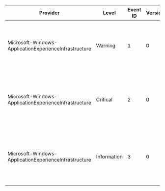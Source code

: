 Provider                                               |  Level        |  Event ID  |  Version  |  Channel      |  Task  |  Opcode  |  Keyword  |  Message
-------------------------------------------------------|---------------|------------|-----------|---------------|--------|----------|-----------|----------------------------------------------------------------------------------------------------------------
Microsoft-Windows-ApplicationExperienceInfrastructure  |  Warning      |  1         |  0        |  Application  |        |  Stop    |           |  The application ({AppName}, from vendor {VendorName}) has the following problem: {Summary}
Microsoft-Windows-ApplicationExperienceInfrastructure  |  Critical     |  2         |  0        |  Application  |        |          |           |  The application ({AppName}, from vendor {VendorName}) was hard-blocked and raised the following: {Summary}
Microsoft-Windows-ApplicationExperienceInfrastructure  |  Information  |  3         |  0        |  Application  |        |          |           |  The application ({AppName}, from vendor {VendorName}) was detected containing legacy redistributable software.